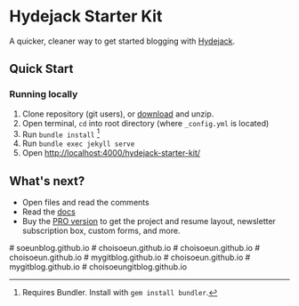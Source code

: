 # Hydejack Starter Kit

A quicker, cleaner way to get started blogging with [Hydejack](https://hydejack.com/).

## Quick Start
### Running locally
1. Clone repository (git users), or [download] and unzip.
2. Open terminal, `cd` into root directory (where `_config.yml` is located)
3. Run `bundle install` [^1]
4. Run `bundle exec jekyll serve`
5. Open <http://localhost:4000/hydejack-starter-kit/>

## What's next?
* Open files and read the comments
* Read the [docs](https://hydejack.com/docs/)
* Buy the [PRO version](https://hydejack.com/download/) to get the project and resume layout, newsletter subscription box, custom forms, and more.

[^1]: Requires Bundler. Install with `gem install bundler`.

[download]: https://github.com/hydecorp/hydejack-starter-kit/archive/master.zip
#   s o e u n b l o g . g i t h u b . i o  
 #   c h o i s o e u n . g i t h u b . i o  
 #   c h o i s o e u n . g i t h u b . i o  
 #   c h o i s o e u n . g i t h u b . i o  
 #   m y g i t b l o g . g i t h u b . i o  
 #   c h o i s o e u n . g i t h u b . i o  
 #   m y g i t b l o g . g i t h u b . i o  
 #   c h o i s o e u n g i t b l o g . g i t h u b . i o  
 
